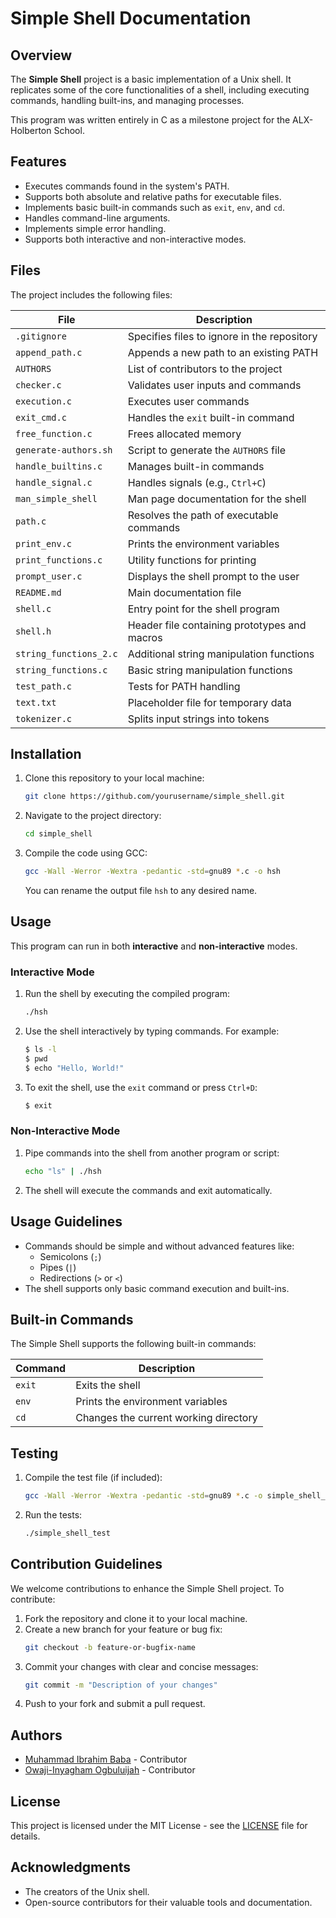 # Simple Shell Documentation

## Overview
The **Simple Shell** project is a basic implementation of a Unix shell. It replicates some of the core functionalities of a shell, including executing commands, handling built-ins, and managing processes.

This program was written entirely in C as a milestone project for the ALX-Holberton School.

## Features
- Executes commands found in the system's PATH.
- Supports both absolute and relative paths for executable files.
- Implements basic built-in commands such as `exit`, `env`, and `cd`.
- Handles command-line arguments.
- Implements simple error handling.
- Supports both interactive and non-interactive modes.

## Files
The project includes the following files:

| File                       | Description                                   |
|----------------------------|-----------------------------------------------|
| `.gitignore`               | Specifies files to ignore in the repository  |
| `append_path.c`            | Appends a new path to an existing PATH       |
| `AUTHORS`                  | List of contributors to the project          |
| `checker.c`                | Validates user inputs and commands           |
| `execution.c`              | Executes user commands                       |
| `exit_cmd.c`               | Handles the `exit` built-in command          |
| `free_function.c`          | Frees allocated memory                       |
| `generate-authors.sh`      | Script to generate the `AUTHORS` file        |
| `handle_builtins.c`        | Manages built-in commands                    |
| `handle_signal.c`          | Handles signals (e.g., `Ctrl+C`)             |
| `man_simple_shell`         | Man page documentation for the shell         |
| `path.c`                   | Resolves the path of executable commands     |
| `print_env.c`              | Prints the environment variables             |
| `print_functions.c`        | Utility functions for printing               |
| `prompt_user.c`            | Displays the shell prompt to the user        |
| `README.md`                | Main documentation file                      |
| `shell.c`                  | Entry point for the shell program            |
| `shell.h`                  | Header file containing prototypes and macros |
| `string_functions_2.c`     | Additional string manipulation functions     |
| `string_functions.c`       | Basic string manipulation functions          |
| `test_path.c`              | Tests for PATH handling                      |
| `text.txt`                 | Placeholder file for temporary data          |
| `tokenizer.c`              | Splits input strings into tokens             |

## Installation
1. Clone this repository to your local machine:
   ```bash
   git clone https://github.com/yourusername/simple_shell.git
   ```
2. Navigate to the project directory:
   ```bash
   cd simple_shell
   ```
3. Compile the code using GCC:
   ```bash
   gcc -Wall -Werror -Wextra -pedantic -std=gnu89 *.c -o hsh
   ```
   You can rename the output file `hsh` to any desired name.

## Usage
This program can run in both **interactive** and **non-interactive** modes.

### Interactive Mode
1. Run the shell by executing the compiled program:
   ```bash
   ./hsh
   ```
2. Use the shell interactively by typing commands. For example:
   ```bash
   $ ls -l
   $ pwd
   $ echo "Hello, World!"
   ```
3. To exit the shell, use the `exit` command or press `Ctrl+D`:
   ```bash
   $ exit
   ```

### Non-Interactive Mode
1. Pipe commands into the shell from another program or script:
   ```bash
   echo "ls" | ./hsh
   ```
2. The shell will execute the commands and exit automatically.

## Usage Guidelines
- Commands should be simple and without advanced features like:
  - Semicolons (`;`)
  - Pipes (`|`)
  - Redirections (`>` or `<`)
- The shell supports only basic command execution and built-ins.

## Built-in Commands
The Simple Shell supports the following built-in commands:

| Command    | Description                                  |
|------------|----------------------------------------------|
| `exit`     | Exits the shell                              |
| `env`      | Prints the environment variables             |
| `cd`       | Changes the current working directory        |

## Testing
1. Compile the test file (if included):
   ```bash
   gcc -Wall -Werror -Wextra -pedantic -std=gnu89 *.c -o simple_shell_test
   ```
2. Run the tests:
   ```bash
   ./simple_shell_test
   ```

## Contribution Guidelines
We welcome contributions to enhance the Simple Shell project. To contribute:

1. Fork the repository and clone it to your local machine.
2. Create a new branch for your feature or bug fix:
   ```bash
   git checkout -b feature-or-bugfix-name
   ```
3. Commit your changes with clear and concise messages:
   ```bash
   git commit -m "Description of your changes"
   ```
4. Push to your fork and submit a pull request.

## Authors
- [Muhammad Ibrahim Baba](https://github.com/Goldeno10) - Contributor
- [Owaji-Inyagham Ogbuluijah](https://github.com/Ogbus) - Contributor

## License
This project is licensed under the MIT License - see the [LICENSE](LICENSE) file for details.

## Acknowledgments
- The creators of the Unix shell.
- Open-source contributors for their valuable tools and documentation.

